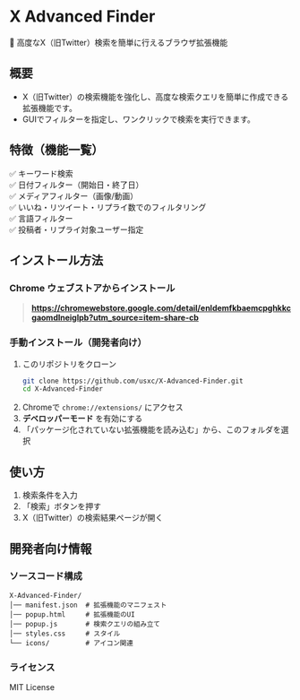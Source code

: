 # X Advanced Finder
🚀 高度なX（旧Twitter）検索を簡単に行えるブラウザ拡張機能

## 概要
- X（旧Twitter）の検索機能を強化し、高度な検索クエリを簡単に作成できる拡張機能です。
- GUIでフィルターを指定し、ワンクリックで検索を実行できます。

## 特徴（機能一覧）
✅ キーワード検索  
✅ 日付フィルター（開始日・終了日）  
✅ メディアフィルター（画像/動画）  
✅ いいね・リツイート・リプライ数でのフィルタリング  
✅ 言語フィルター  
✅ 投稿者・リプライ対象ユーザー指定  

## インストール方法
### **Chrome ウェブストアからインストール**
> **https://chromewebstore.google.com/detail/enldemfkbaemcpghkkcgaomdlneiglpb?utm_source=item-share-cb**

### **手動インストール（開発者向け）**
1. このリポジトリをクローン  
   ```sh
   git clone https://github.com/usxc/X-Advanced-Finder.git
   cd X-Advanced-Finder
   ```
2. Chromeで `chrome://extensions/` にアクセス  
3. **デベロッパーモード** を有効にする  
4. 「パッケージ化されていない拡張機能を読み込む」から、このフォルダを選択  

## 使い方
1. 検索条件を入力  
2. 「検索」ボタンを押す  
3. X（旧Twitter）の検索結果ページが開く  

## 開発者向け情報
### **ソースコード構成**
```
X-Advanced-Finder/
│── manifest.json  # 拡張機能のマニフェスト
│── popup.html     # 拡張機能のUI
│── popup.js       # 検索クエリの組み立て
│── styles.css     # スタイル
└── icons/         # アイコン関連
```

### **ライセンス**
MIT License
